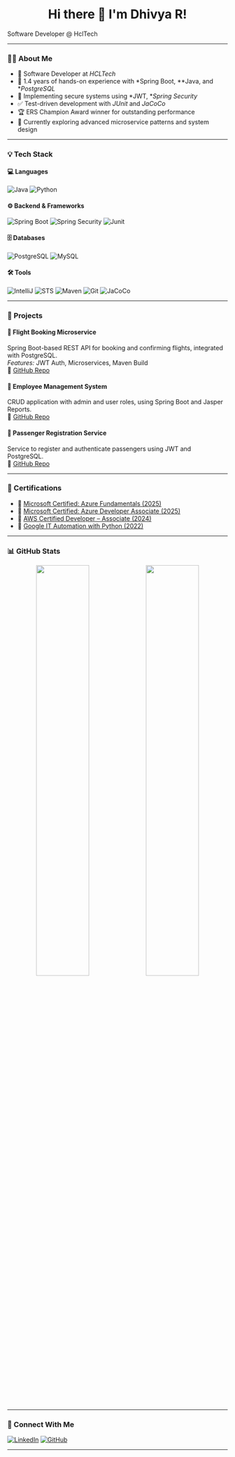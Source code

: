 <h1 align="center">Hi there 👋 I'm Dhivya R!</h1>

Software Developer @ HclTech

---

### 👩‍💻 About Me

- 💼 Software Developer at *HCLTech*
- 🚀 1.4 years of hands-on experience with *Spring Boot, **Java, and **PostgreSQL*
- 🔐 Implementing secure systems using *JWT, **Spring Security*
- ✅ Test-driven development with *JUnit* and *JaCoCo*
- 🏆 ERS Champion Award winner for outstanding performance
- 🌱 Currently exploring advanced microservice patterns and system design

---

### 💡 Tech Stack

#### 💻 Languages  
![Java](https://img.shields.io/badge/Java-%23ED8B00.svg?style=for-the-badge&logo=java&logoColor=white)
![Python](https://img.shields.io/badge/Python-3776AB?style=for-the-badge&logo=python&logoColor=white)

#### ⚙️ Backend & Frameworks  
![Spring Boot](https://img.shields.io/badge/Spring%20Boot-6DB33F?style=for-the-badge&logo=spring-boot&logoColor=white)
![Spring Security](https://img.shields.io/badge/Spring%20Security-6DB33F?style=for-the-badge&logo=spring-security&logoColor=white)
![Junit](https://img.shields.io/badge/JUnit5-25A162?style=for-the-badge&logo=java&logoColor=white)

#### 🗄️ Databases  
![PostgreSQL](https://img.shields.io/badge/PostgreSQL-316192?style=for-the-badge&logo=postgresql&logoColor=white)
![MySQL](https://img.shields.io/badge/MySQL-00758F?style=for-the-badge&logo=mysql&logoColor=white)

#### 🛠 Tools  
![IntelliJ](https://img.shields.io/badge/IntelliJ%20IDEA-000000?style=for-the-badge&logo=intellij-idea&logoColor=white)
![STS](https://img.shields.io/badge/Spring%20Tool%20Suite-6DB33F?style=for-the-badge&logo=spring&logoColor=white)
![Maven](https://img.shields.io/badge/Maven-C71A36?style=for-the-badge&logo=apache-maven&logoColor=white)
![Git](https://img.shields.io/badge/Git-F05032?style=for-the-badge&logo=git&logoColor=white)
![JaCoCo](https://img.shields.io/badge/JaCoCo-lightgrey?style=for-the-badge)

---

### 🧠 Projects

#### 🔹 Flight Booking Microservice  
Spring Boot-based REST API for booking and confirming flights, integrated with PostgreSQL.  
*Features:* JWT Auth, Microservices, Maven Build  
🔗 [GitHub Repo](#)

#### 🔹 Employee Management System  
CRUD application with admin and user roles, using Spring Boot and Jasper Reports.  
🔗 [GitHub Repo](#)

#### 🔹 Passenger Registration Service  
Service to register and authenticate passengers using JWT and PostgreSQL.  
🔗 [GitHub Repo](#)

---

### 📜 Certifications

- 🏅 [Microsoft Certified: Azure Fundamentals (2025)](https://learn.microsoft.com/en-us/users/DhivyaR-2948/credentials/65EA5A463B1AB974)
- 🏅 [Microsoft Certified: Azure Developer Associate (2025)](https://learn.microsoft.com/en-us/users/dhivyar-2948/credentials/e1d0f61c1b99885b)
- 🏅 [AWS Certified Developer – Associate (2024)](https://www.credly.com/badges/b8fdbc2e-0948-4d65-9dd9-7260c7845632/public_url)
- 🏅 [Google IT Automation with Python (2022)](https://www.credly.com/badges/deb5b038-21dd-4db3-98d7-8274753e5037/public_url)
---

### 📊 GitHub Stats

<p align="center">
  <img src="https://github-readme-stats.vercel.app/api?username=DhivyaR&show_icons=true&theme=radical" width="49%"/>
  <img src="https://github-readme-streak-stats.herokuapp.com/?user=DhivyaR&theme=radical" width="49%" />
</p>

---

### 🔗 Connect With Me

[![LinkedIn](https://img.shields.io/badge/-LinkedIn-0A66C2?style=for-the-badge&logo=linkedin&logoColor=white)](https://www.linkedin.com/in/dhivya287/)
[![GitHub](https://img.shields.io/badge/GitHub-181717?style=for-the-badge&logo=github)](https://github.com/DhivyaR)

---
